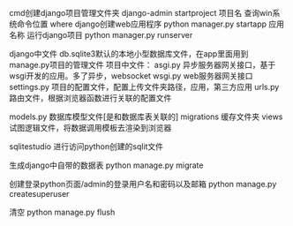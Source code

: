cmd创建django项目管理文件夹
django-admin startproject  项目名
查询win系统命令位置
where 
django创建web应用程序
python manager.py startapp  应用名称
运行django项目
python manager.py runserver  


django中文件 db.sqlite3默认的本地小型数据库文件，在app里面用到
manage.py项目的管理文件
项目中文件：
asgi.py 异步服务器网关接口，基于wsgi开发的应用。多了异步，websocket
wsgi.py web服务器网关接口
settings.py 项目的配置文件，配置上传文件夹路径，应用，第三方应用
urls.py 路由文件，根据浏览器函数进行关联的配置文件


models.py 数据库模型文件[是和数据库表关联的]
migrations 缓存文件夹
views  试图逻辑文件，将数据调用模板去渲染到浏览器


sqlitestudio 进行访问python创建的sqlit文件


生成django中自带的数据表
python manage.py migrate   

创建登录python页面/admin的登录用户名和密码以及邮箱
python manage.py createsuperuser

清空
python manage.py flush